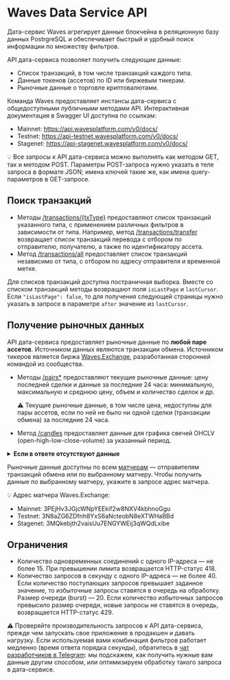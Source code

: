 # Waves Data Service API

Дата-сервис Waves агрегирует данные блокчейна в реляционную базу данных PostrgreSQL и обеспечивает быстрый и удобный поиск информации по множеству фильтров.

API дата-сервиса позволяет получить следующие данные:

* Список транзакций, в том числе транзакций каждого типа.
* Данные токенов (ассетов) по ID или биржевым тикерам.
* Рыночные данные о торговле криптовалютами.

Команда Waves предоставляет инстансы дата-сервиса с общедоступными *публичными* методами API. Интерактивная документация в Swagger UI доступна по ссылкам:
* Mainnet: <https://api.wavesplatform.com/v0/docs/>
* Testnet: <https://api-testnet.wavesplatform.com/v0/docs/>
* Stagenet: <https://api-stagenet.wavesplatform.com/v0/docs/>

:bulb: Все запросы к API дата-сервиса можно выполнять как методом GET, так и методом POST. Параметры POST-запроса нужно указать в теле запроса в формате JSON; имена ключей такие же, как имена query-параметров в GET-запросе.

## Поиск транзакций

* Методы [/transactions/{txType}](https://api.wavesplatform.com/v0/docs/#/transactions) предоставляют список транзакций указанного типа, с применением различных фильтров в зависимости от типа. Например, метод [/transactions/transfer](https://api.wavesplatform.com/v0/docs/#/transactions/searchTxsTransfer) возвращает список транзакций перевода с отбором по отправителю, получателю, а также по идентификатору ассета.
* Метод [/transactions/all](https://api-testnet.wavesplatform.com/v0/docs/#/transactions/searchTxsAll) предоставляет список транзакций независимо от типа, с отбором по адресу отправителя и временной метке.

Для списков транзакций доступна постраничная выборка. Вместе со списком транзакций методы возвращают поля `isLastPage` и `lastCursor`. Если `"isLastPage": false`, то для получения следующей страницы нужно указать в запросе в параметре `after` значение из `lastCursor`.

## Получение рыночных данных

API дата-сервиса предоставляет рыночные данные по **любой паре ассетов**. Источником данных являются транзакции обмена. Источником тикеров является биржа [Waves.Exchange](https://waves.exchange/), разработанная сторонней командой из сообщества.

* Методы [/pairs*](https://api.wavesplatform.com/v0/docs/#/pairs) предоставляют текущие рыночные данные: цену последней сделки и данные за последние 24 часа: минимальную, максимальную и среднюю цену, объем и количество сделок и др.

   :warning: Текущие рыночные данные, в том числе цена, недоступны для пары ассетов, если по ней не было ни одной сделки (транзакции обмена) за последние 24 часа.

* Метод [/candles](https://api.wavesplatform.com/v0/docs/#/candles) предоставляет данные для графика свечей OHCLV (open-high-low-close-volume) за указанный период.

<details>
   <summary> <b>Если в ответе отсутствуют данные</b></summary>

Если методы возвращают по выбранной паре `{amountAsset}/{priceAsset}` null или Not found, причины могут быть следующие:

1. Ассеты указаны в запросе в неправильном порядке. Необходимо определить, какой из ассетов является amount-ассетом (базовой валютой), а какой — price-ассетом (валютой котировки):

   • Вы можете посмотреть пары ассетов в приложении Waves.Exchange ([для Mainnet](https://waves.exchange/), [Testnet](https://testnet.waves.exchange/) или [Stagenet](https://stagenet.waves.exchange/)). Первый ассет в паре — это amount-ассет, второй — price-ассет.

      ![](./_assets/asset-pair.png)

   • Вы также можете определить пары с помощью метода `GET /matcher/settings` API матчера ([для Mainnet](https://matcher.waves.exchange), [Testnet](https://matcher-testnet.waves.exchange) или [Stagenet](https://matcher-stagenet.waves.exchange)):

   &nbsp;&nbsp;&nbsp;• Если оба ассета есть в списке `priceAssets`, price-ассетом является тот, который следует первым.

   &nbsp;&nbsp;&nbsp;• Если в списке есть только один ассет из пары, он и является price-ассетом.

   &nbsp;&nbsp;&nbsp;• Если обоих ассетов нет в списке, их ID в байтовом представлении нужно отсортировать лексикографически: первый (наименьший) является price-ассетом.

   Подробнее см. раздел [Matcher API](https://docs.waves.exchange/ru/waves-matcher/matcher-api) документации Waves.Exchange.

2. Не было транзакций обмена по выбранной паре в тот период, за который метод предоставляет данные (последние 24 часа для методов `/pairs*`). Проверить это можно с помощью метода [/transactions/exchange](https://api.wavesplatform.com/v0/docs/#/transactions/searchTxsExchange), получив, например, 10 последних транзакций обмена по этой паре.
</details>

Рыночные данные доступны по всем [матчерам](https://docs.waves.exchange/ru/waves-matcher/) — отправителям транзакций обмена или по выбранному матчеру. Чтобы получить данные по выбранному матчеру, укажите в запросе адрес матчера.

:bulb: Адрес матчера Waves.Exchange:
* Mainnet: 3PEjHv3JGjcWNpYEEkif2w8NXV4kbhnoGgu
* Testnet: 3N8aZG6ZDfnh8YxS6aNcteobN8eXTWHaBBd
* Stagenet: 3MQkebjth2vaisUu7ENGYWEij3qWQdLxibe

## Ограничения

* Количество одновременных соединений с одного IP-адреса — не более 15. При превышении лимита возвращается HTTP-статус 418.
* Количество запросов в секунду с одного IP-адреса — не более 40. Если количество поступающих запросов превышает заданное значение, то избыточные запросы ставятся в очередь на обработку. Размер очереди (burst) — 20. Если количество избыточных запросов превысило размер очереди, новые запросы не ставятся в очередь, возвращается HTTP-статус 429.

:warning: Проверяйте производительность запросов к API дата-сервиса, прежде чем запускать свое приложение в продакшен и давать нагрузку. Если используемая вами комбинация фильтров работает медленно (время ответа порядка секунды), обратитесь в [чат разработчиков в Telegram](https://t.me/waves_ride_dapps_dev): мы подскажем, как получить нужные вам данные другим способом, или оптимизируем обработку такого запроса в дата-сервисе.
